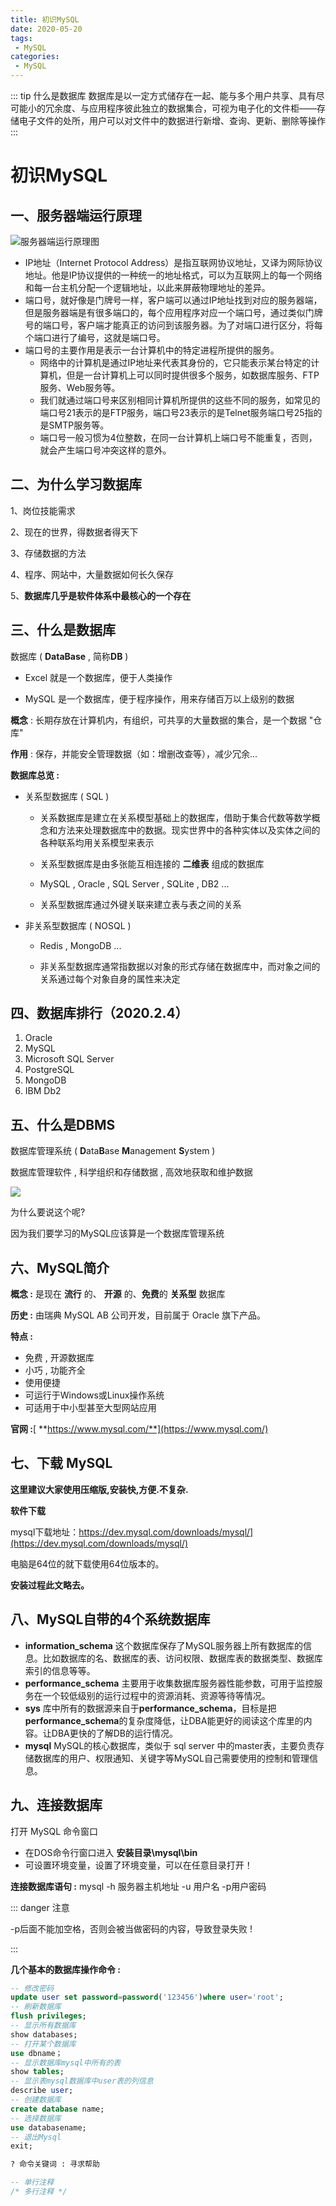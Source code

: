 ```yaml
---
title: 初识MySQL
date: 2020-05-20
tags: 
 - MySQL
categories:
 - MySQL
---
```


::: tip 什么是数据库
数据库是以一定方式储存在一起、能与多个用户共享、具有尽可能小的冗余度、与应用程序彼此独立的数据集合，可视为电子化的文件柜——存储电子文件的处所，用户可以对文件中的数据进行新增、查询、更新、删除等操作
:::

# 初识MySQL

## 一、服务器端运行原理

![服务器端运行原理图](./assets/lsvr.png)

- IP地址（Internet Protocol Address）是指互联网协议地址，又译为网际协议地址。他是IP协议提供的一种统一的地址格式，可以为互联网上的每一个网络和每一台主机分配一个逻辑地址，以此来屏蔽物理地址的差异。
- 端口号，就好像是门牌号一样，客户端可以通过IP地址找到对应的服务器端，但是服务器端是有很多端口的，每个应用程序对应一个端口号，通过类似门牌号的端口号，客户端才能真正的访问到该服务器。为了对端口进行区分，将每个端口进行了编号，这就是端口号。
- 端口号的主要作用是表示一台计算机中的特定进程所提供的服务。
  - 网络中的计算机是通过IP地址来代表其身份的，它只能表示某台特定的计算机，但是一台计算机上可以同时提供很多个服务，如数据库服务、FTP服务、Web服务等。
  - 我们就通过端口号来区别相同计算机所提供的这些不同的服务，如常见的端口号21表示的是FTP服务，端口号23表示的是Telnet服务端口号25指的是SMTP服务等。
  - 端口号一般习惯为4位整数，在同一台计算机上端口号不能重复，否则，就会产生端口号冲突这样的意外。

## 二、为什么学习数据库

1、岗位技能需求

2、现在的世界，得数据者得天下

3、存储数据的方法

4、程序、网站中，大量数据如何长久保存

5、**数据库几乎是软件体系中最核心的一个存在**

## 三、什么是数据库

数据库 ( **DataBase** , 简称**DB** )

- Excel 就是一个数据库，便于人类操作

- MySQL 是一个数据库，便于程序操作，用来存储百万以上级别的数据

**概念** : 长期存放在计算机内，有组织，可共享的大量数据的集合，是一个数据 "仓库"

**作用** : 保存，并能安全管理数据（如：增删改查等），减少冗余...

**数据库总览 :**

- 关系型数据库 ( SQL )

  - 关系数据库是建立在关系模型基础上的数据库，借助于集合代数等数学概念和方法来处理数据库中的数据。现实世界中的各种实体以及实体之间的各种联系均用关系模型来表示

  - 关系型数据库是由多张能互相连接的 **二维表** 组成的数据库

  - MySQL , Oracle , SQL Server , SQLite , DB2  ...

  - 关系型数据库通过外键关联来建立表与表之间的关系

- 非关系型数据库 ( NOSQL )

  - Redis , MongoDB  ...

  - 非关系型数据库通常指数据以对象的形式存储在数据库中，而对象之间的关系通过每个对象自身的属性来决定


## 四、数据库排行（2020.2.4）

1. Oracle
2. MySQL
3. Microsoft SQL Server
4. PostgreSQL
5. MongoDB
6. IBM Db2

## 五、什么是DBMS

数据库管理系统 ( **D**ata**B**ase **M**anagement **S**ystem )

数据库管理软件 , 科学组织和存储数据 , 高效地获取和维护数据

![](./assets/193.jpg)

为什么要说这个呢?

因为我们要学习的MySQL应该算是一个数据库管理系统

## 六、MySQL简介

**概念 :** 是现在 **流行** 的、 **开源** 的、**免费**的 **关系型** 数据库

**历史 :** 由瑞典 MySQL AB 公司开发，目前属于 Oracle 旗下产品。

**特点 :** 

- 免费 , 开源数据库
- 小巧 , 功能齐全
- 使用便捷
- 可运行于Windows或Linux操作系统
- 可适用于中小型甚至大型网站应用

**官网 :**[ **https://www.mysql.com/**](https://www.mysql.com/)

## 七、下载 MySQL

**这里建议大家使用压缩版,安装快,方便.不复杂.**

**软件下载**

mysql下载地址：https://dev.mysql.com/downloads/mysql/](https://dev.mysql.com/downloads/mysql/)

电脑是64位的就下载使用64位版本的。

**安装过程此文略去。**

## 八、MySQL自带的4个系统数据库

- **information_schema** 这个数据库保存了MySQL服务器上所有数据库的信息。比如数据库的名、数据库的表、访问权限、数据库表的数据类型、数据库索引的信息等等。
- **performance_schema** 主要用于收集数据库服务器性能参数，可用于监控服务在一个较低级别的运行过程中的资源消耗、资源等待等情况。
- **sys** 库中所有的数据源来自于**performance_schema**，目标是把**performance_schema**的复杂度降低，让DBA能更好的阅读这个库里的内容。让DBA更快的了解DB的运行情况。
- **mysql** MySQL的核心数据库，类似于 sql server 中的master表，主要负责存储数据库的用户、权限通知、关键字等MySQL自己需要使用的控制和管理信息。

## 九、连接数据库

打开 MySQL 命令窗口

- 在DOS命令行窗口进入 **安装目录\mysql\bin**
- 可设置环境变量，设置了环境变量，可以在任意目录打开！

**连接数据库语句 :** mysql -h 服务器主机地址 -u 用户名 -p用户密码

::: danger 注意 

-p后面不能加空格，否则会被当做密码的内容，导致登录失败 !

:::

**几个基本的数据库操作命令 :**

```sql
-- 修改密码
update user set password=password('123456')where user='root'; 
-- 刷新数据库
flush privileges; 
-- 显示所有数据库
show databases; 
-- 打开某个数据库
use dbname；
-- 显示数据库mysql中所有的表
show tables; 
-- 显示表mysql数据库中user表的列信息
describe user; 
-- 创建数据库
create database name; 
-- 选择数据库
use databasename; 
-- 退出Mysql
exit; 

? 命令关键词 : 寻求帮助

-- 单行注释
/* 多行注释 */
```
